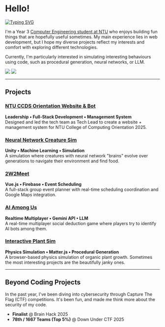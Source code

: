 # Hello! 

[![Typing SVG](https://readme-typing-svg.demolab.com?font=Fira+Code&pause=1000&color=00C4F7&width=435&lines=I'm+Yuxuan+%3AD)](https://git.io/typing-svg)

I'm a Year 3 [Computer Engineering student at NTU](https://www.ntu.edu.sg/education/undergraduate-programme/bachelor-of-engineering-in-computer-engineering) who enjoys building fun things that are hopefully useful sometimes. My main experience lies in web development, but I hope my diverse projects reflect my interests and comfort with exploring different technologies.

Currently, I'm particularly interested in simulating interesting behaviours using code, such as procedural generation, neural networks, or LLM.

<a href="https://www.linkedin.com/in/huang-yuxuan/"><img src="https://img.shields.io/badge/LinkedIn-0077B5?style=for-the-badge&logo=linkedin&logoColor=white" /></a>
<a href="mailto:huangyuxuan121122@gmail.com"><img src="https://img.shields.io/badge/Email-D14836?style=for-the-badge&logo=gmail&logoColor=white" /></a>

---

## Projects

### [NTU CCDS Orientation Website & Bot](https://github.com/YellowO2/TOP-2025-Website)
**Leadership • Full-Stack Development • Management System**  
Designed and led the tech team as Tech Lead to create a website + management system for NTU College of Computing Orientation 2025.

### [Neural Network Creature Sim](https://github.com/YellowO2/NeuralNetworkSimulation)
**Unity • Machine Learning • Simulation**  
A simulation where creatures with neural network "brains" evolve over generations to navigate their environment and find food.

### [2W2Meet](https://github.com/YellowO2/2w2meet)
**Vue.js • Firebase • Event Scheduling**  
A full-stack group event planner with real-time scheduling coordination and Google Maps integration.

### [AI Among Us](https://github.com/YellowO2/ai-among-us)
**Realtime Multiplayer • Gemini API • LLM**  
A real-time multiplayer social deduction game where players try to identify AI bots among them.

### [Interactive Plant Sim](https://github.com/YellowO2/janky-plant-sim)
**Physics Simulation • Matter.js • Procedural Generation**  
A browser-based physics simulation of organic plant growth. Sometimes the most interesting projects are the beautifully janky ones.

---

## Beyond Coding Projects

In the past year, I've been diving into cybersecurity through Capture The Flag (CTF) competitions. It's been fun, and made me think more about the security of my code.

- **Finalist** @ Brain Hack 2025
- **78th / 1667 Teams (Top 5%)** @ Down Under CTF 2025
